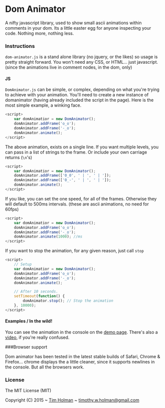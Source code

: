 # Dom Animator

A nifty javascript library, used to show small ascii animations within comments in your dom. Its a little easter egg for anyone inspecting your code. Nothing more, nothing less.

### Instructions

`dom-animator.js` is a stand alone library (no jquery, or the likes) so usage is pretty straight forward. You won't need any CSS, or HTML... just javascript. (since the animations live in comment nodes, in the dom, only)

#### JS

`DomAnimator.js` can be simple, or complex, depending on what you're trying to achieve with your animation. You'll need to create a new instance of domanimator (having already included the script in the page). Here is the most simple example, a winking face.

```js
<script>
	var domAnimatior = new DomAnimator();
	domAnimator.addFrame('o_o');
	domAnimator.addFrame('-_o');
	domAnimator.animate();
</script>
```

The above animation, exists on a single line. If you want multiple levels, you can pass in a list of strings to the frame. Or include your own carriage returns (`\n`'s)

```js
<script>
	var domAnimatior = new DomAnimator();
	domAnimator.addFrame(['0_0', ' | ', ' | ']);
	domAnimator.addFrame(['0_-', ' | ', ' | ']);
	domAnimator.animate();
</script>
```

If you like, you can set the one speed, for all of the frames. Otherwise they will default to 500ms intervals. (these are ascii animations, no need for 60fps)

```js
<script>
	var domAnimatior = new DomAnimator();
	domAnimator.addFrame('o_o');
	domAnimator.addFrame('-_o');
	domAnimator.animate(1000); //ms
</script>
```

If you want to stop the animation, for any given reason, just call `stop`

```js
<script>
	// Setup
	var domAnimatior = new DomAnimator();
	domAnimator.addFrame('o_o');
	domAnimator.addFrame('-_o');
	domAnimator.animate();

	// After 10 seconds.
	setTimeout(function() {
		domAnimator.stop(); // Stop the animation
	}, 10000);
</script>
```

#### Examples / In the wild!

You can see the animation in the console on the [demo page](http://tholman.com/dom-animator). There's also a [video](http://tholman.com/dom-animator/video), if you're really confused.


###Browser support

Dom animator has been tested in the latest stable builds of Safari, Chrome & Firefox... chrome displays the a little cleaner, since it supports newlines in the console. But all the browsers work.

### License

The MIT License (MIT)

Copyright (C) 2015 ~ [Tim Holman](http://tholman.com) ~ timothy.w.holman@gmail.com
